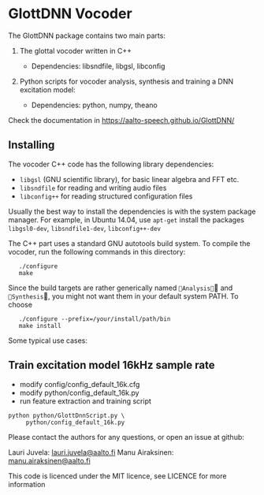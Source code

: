 # GlottDNN Vocoder



The GlottDNN package contains two main parts:

1) The glottal vocoder written in C++
   - Dependencies: libsndfile, libgsl, libconfig

2) Python scripts for vocoder analysis, synthesis and training a DNN excitation model:
   - Dependencies: python, numpy, theano


Check the documentation in https://aalto-speech.github.io/GlottDNN/   


## Installing

The vocoder C++ code has the following library dependencies:
- `libgsl` (GNU scientific library), for basic linear algebra and FFT etc.
- `libsndfile` for reading and writing audio files
- `libconfig++` for reading structured configuration files

Usually the best way to install the dependencies is with the system package manager. For example, in Ubuntu 14.04, use `apt-get` install the packages `libgsl0-dev`, `libsndfile1-dev`, `libconfig++-dev`

The C++ part uses a standard GNU autotools build system. To compile the vocoder, run the following commands in this directory:
``` shell
   ./configure
   make
```

Since the build targets are rather generically named `Analysis` and `Synthesis`, you might not want them in your default system PATH. To choose 
``` shell
   ./configure --prefix=/your/install/path/bin
   make install
```



Some typical use cases: 

## Train excitation model 16kHz sample rate
    
- modify config/config_default_16k.cfg
- modify python/config_default_16k.py
- run feature extraction and training script
```
python python/GlottDnnScript.py \
     python/config_default_16k.py
```

Please contact the authors for any questions, or open an issue at github:

Lauri Juvela: lauri.juvela@aalto.fi
Manu Airaksinen: manu.airaksinen@aalto.fi


This code is licenced under the MIT licence, see LICENCE for more information